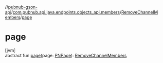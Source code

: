 //[pubnub-gson-api](../../../index.md)/[com.pubnub.api.java.endpoints.objects_api.members](../index.md)/[RemoveChannelMembers](index.md)/[page](page.md)

# page

[jvm]\
abstract fun [page](page.md)(page: [PNPage](../../../../../pubnub-kotlin/pubnub-kotlin-core-api/pubnub-kotlin-core-api/com.pubnub.api.models.consumer.objects/-p-n-page/index.md)): [RemoveChannelMembers](index.md)

